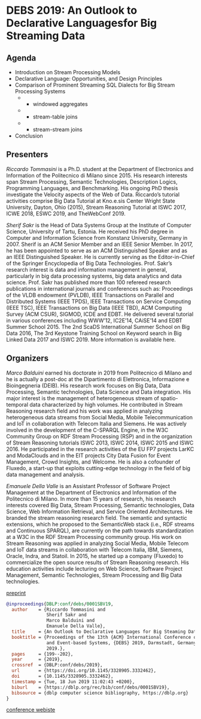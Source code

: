 # DEBS 2019: An Outlook to Declarative Languagesfor Big Streaming Data

## Agenda

- Introduction on Stream Processing Models
- Declarative Language: Opportunities, and Design Principles
- Comparison of Prominent Streaming SQL Dialects for Big Stream Processing Systems
  - - windowed aggregates
  - - stream-table joins
  - - stream-stream joins
- Conclusion

## Presenters

*Riccardo Tommasini* is a Ph.D. student at the Department of Electronics and Information of the Politecnico di Milano since 2015. His research interests span Stream Processing, Semantic Technologies, Description Logics, Programming Languages, and Benchmarking. His ongoing PhD thesis investigate the Velocity aspects of the Web of Data. Riccardo’s tutorial activities comprise Big Data Tutorial at Kno.e.sis Center Wright State University, Dayton, Ohio (2015), Stream Reasoning Tutorial at ISWC 2017, ICWE 2018, ESWC 2019, and TheWebConf 2019.

*Sherif Sakr* is the Head of Data Systems Group at the Institute of Computer Science, University of Tartu, Estonia. He received his PhD degree in Computer and Information Science from Konstanz University, Germany in 2007. Sherif is an ACM Senior Member and an IEEE Senior Member. In 2017, he has been appointed to serve as an ACM Distinguished Speaker and as an IEEE Distinguished Speaker. He is currently serving as the Editor-in-Chief of the Springer Encyclopedia of Big Data Technologies. Prof. Sakr’s research interest is data and information management in general, particularly in big data processing systems, big data analytics and data science. Prof. Sakr has published more than 100 refereed research publications in international journals and conferences such as: Proceedings of the VLDB endowment (PVLDB), IEEE Transactions on Parallel and Distributed Systems (IEEE TPDS), IEEE Transactions on Service Computing (IEEE TSC), IEEE Transactions on Big Data (IEEE TBD), ACM Computing Survey (ACM CSUR), SIGMOD, ICDE and EDBT. He delivered several tutorial in various conferences including WWW’12, IC2E’14, CAiSE’14 and EDBT Summer School 2015. The 2nd ScaDS International Summer School on Big Data 2016, The 3rd Keystone Training School on Keyword search in Big Linked Data 2017 and ISWC 2019. More information is available here.

## Organizers

*Marco Balduini* earned his doctorate in 2019 from Politecnico di Milano and he is actually a post-doc at the Dipartimento di Elettronica, Informazione e Bioingegneria (DEIB). His research work focuses on Big Data, Data Processing, Semantic technologies, Data Science and Data integration. His major interest is the management of heterogeneous stream of spatio-temporal data characterized by high volumes. He contributed in Stream Reasoning research field and his work was applied in analyzing heterogeneous data streams from Social Media, Mobile Telecommunication and IoT in collaboration with Telecom Italia and Siemens. He was actively involved in the development of the C-SPARQL Engine, in the W3C Community Group on RDF Stream Processing (RSP) and in the organization of Stream Reasoning tutorials ISWC 2013, ISWC 2014, ISWC 2015 and ISWC 2016. He participated in the research activities of the EU FP7 projects LarKC and ModaClouds and in the EIT projects City Data Fusion for Event Management, Crowd Insights, and Welcome. He is also a cofounder of Fluxedo, a start-up that exploits cutting-edge technology in the field of big data management and analysis.

*Emanuele Della Valle* is an Assistant Professor of Software Project Management at the Department of Electronics and Information of the Politecnico di Milano. In more than 15 years of research, his research interests covered Big Data, Stream Processing, Semantic technologies, Data Science, Web Information Retrieval, and Service Oriented Architectures. He branded the stream reasoning research field. The semantic and syntactic extensions, which he proposed to the SemanticWeb stack (i.e., RDF streams and Continuous SPARQL), are currently on the path towards standardization at a W3C in the RDF Stream Processing community group. His work on Stream Reasoning was applied in analyzing Social Media, Mobile Telecom and IoT data streams in collaboration with Telecom Italia, IBM, Siemens, Oracle, Indra, and Statoil. In 2015, he started up a company (Fluxedo) to commercialize the open source results of Stream Reasoning research. His education activities include lecturing on Web Science, Software Project Management, Semantic Technologies, Stream Processing and Big Data technologies.

[preprint](./assets/preprint/debs19.pdf)

```bibtex
@inproceedings{DBLP:conf/debs/0001SBV19,
  author    = {Riccardo Tommasini and
               Sherif Sakr and
               Marco Balduini and
               Emanuele Della Valle},
  title     = {An Outlook to Declarative Languages for Big Steaming Data},
  booktitle = {Proceedings of the 13th {ACM} International Conference on Distributed
               and Event-based Systems, {DEBS} 2019, Darmstadt, Germany, June 24-28,
               2019.},
  pages     = {199--202},
  year      = {2019},
  crossref  = {DBLP:conf/debs/2019},
  url       = {https://doi.org/10.1145/3328905.3332462},
  doi       = {10.1145/3328905.3332462},
  timestamp = {Tue, 18 Jun 2019 11:02:43 +0200},
  biburl    = {https://dblp.org/rec/bib/conf/debs/0001SBV19},
  bibsource = {dblp computer science bibliography, https://dblp.org}
}
```

[conference webiste](http://debs2019.org/Program/Tutorials.html#Riccardo_Tommasini)
